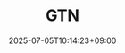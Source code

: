 ﻿---
title: "GTN"
date: 2025-07-05T10:14:23+09:00
lastmod: 2025-07-05T10:14:23+09:00
type: docs
sidebar:
  open: true
weight: 393
---
<div style="display:none">
  <meta property="article:published_time" content="2025-07-05T01:14:23Z" />
  <meta property="article:modified_time" content="2025-07-05T01:14:23Z" />
</div>

